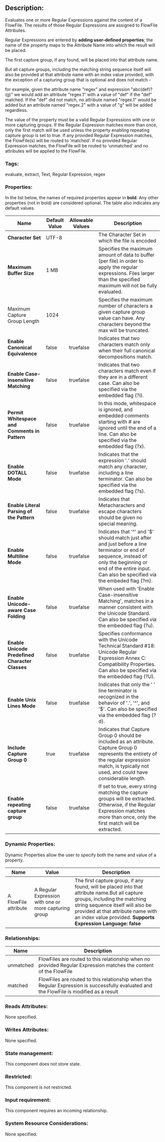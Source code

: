 ## Description:

Evaluates one or more Regular Expressions against the content of a FlowFile. The results of those Regular Expressions are assigned to FlowFile Attributes. 

Regular Expressions are entered by **adding user-defined properties**; the name of the property maps to the Attribute Name into which the result will be placed. 

The first capture group, if any found, will be placed into that attribute name.

But all capture groups, including the matching string sequence itself will also be provided at that attribute name with an index value provided, with the exception of a capturing group that is optional and does not match - 

for example, given the attribute name "regex" and expression "abc(def)?(g)" we would add an attribute "regex.1" with a value of "def" if the "def" matched. If the "def" did not match, no attribute named "regex.1" would be added but an attribute named "regex.2" with a value of "g" will be added regardless.

The value of the property must be a valid Regular Expressions with one or more capturing groups. If the Regular Expression matches more than once, only the first match will be used unless the property enabling repeating capture group is set to true. If any provided Regular Expression matches, the FlowFile(s) will be routed to 'matched'. If no provided Regular Expression matches, the FlowFile will be routed to 'unmatched' and no attributes will be applied to the FlowFile.

### Tags:

evaluate, extract, Text, Regular Expression, regex

### Properties:

In the list below, the names of required properties appear in **bold**. Any other properties (not in bold) are considered optional. The table also indicates any default values.

| Name                                            | Default Value | Allowable Values | Description                                                  |
| ----------------------------------------------- | ------------- | ---------------- | ------------------------------------------------------------ |
| **Character Set**                               | UTF-8         |                  | The Character Set in which the file is encoded               |
| **Maximum Buffer Size**                         | 1 MB          |                  | Specifies the maximum amount of data to buffer (per file) in order to apply the regular expressions. Files larger than the specified maximum will not be fully evaluated. |
| Maximum Capture Group Length                    | 1024          |                  | Specifies the maximum number of characters a given capture group value can have. Any characters beyond the max will be truncated. |
| **Enable Canonical Equivalence**                | false         | truefalse        | Indicates that two characters match only when their full canonical decompositions match. |
| **Enable Case-insensitive Matching**            | false         | truefalse        | Indicates that two characters match even if they are in a different case. Can also be specified via the embedded flag (?i). |
| **Permit Whitespace and Comments in Pattern**   | false         | truefalse        | In this mode, whitespace is ignored, and embedded comments starting with # are ignored until the end of a line. Can also be specified via the embedded flag (?x). |
| **Enable DOTALL Mode**                          | false         | truefalse        | Indicates that the expression '.' should match any character, including a line terminator. Can also be specified via the embedded flag (?s). |
| **Enable Literal Parsing of the Pattern**       | false         | truefalse        | Indicates that Metacharacters and escape characters should be given no special meaning. |
| **Enable Multiline Mode**                       | false         | truefalse        | Indicates that '^' and '$' should match just after and just before a line terminator or end of sequence, instead of only the beginning or end of the entire input. Can also be specified via the embeded flag (?m). |
| **Enable Unicode-aware Case Folding**           | false         | truefalse        | When used with 'Enable Case-insensitive Matching', matches in a manner consistent with the Unicode Standard. Can also be specified via the embedded flag (?u). |
| **Enable Unicode Predefined Character Classes** | false         | truefalse        | Specifies conformance with the Unicode Technical Standard #18: Unicode Regular Expression Annex C: Compatibility Properties. Can also be specified via the embedded flag (?U). |
| **Enable Unix Lines Mode**                      | false         | truefalse        | Indicates that only the ' ' line terminator is recognized in the behavior of '.', '^', and '$'. Can also be specified via the embedded flag (?d). |
| **Include Capture Group 0**                     | true          | truefalse        | Indicates that Capture Group 0 should be included as an attribute. Capture Group 0 represents the entirety of the regular expression match, is typically not used, and could have considerable length. |
| **Enable repeating capture group**              | false         | truefalse        | If set to true, every string matching the capture groups will be extracted. Otherwise, if the Regular Expression matches more than once, only the first match will be extracted. |

### Dynamic Properties:

Dynamic Properties allow the user to specify both the name and value of a property.

| Name                 | Value                                                 | Description                                                  |
| -------------------- | ----------------------------------------------------- | ------------------------------------------------------------ |
| A FlowFile attribute | A Regular Expression with one or more capturing group | The first capture group, if any found, will be placed into that attribute name.But all capture groups, including the matching string sequence itself will also be provided at that attribute name with an index value provided. **Supports Expression Language: false** |



### Relationships:

| Name      | Description                                                  |
| --------- | ------------------------------------------------------------ |
| unmatched | FlowFiles are routed to this relationship when no provided Regular Expression matches the content of the FlowFile |
| matched   | FlowFiles are routed to this relationship when the Regular Expression is successfully evaluated and the FlowFile is modified as a result |

### Reads Attributes:

None specified.

### Writes Attributes:

None specified.

### State management:

This component does not store state.

### Restricted:

This component is not restricted.

### Input requirement:

This component requires an incoming relationship.

### System Resource Considerations:

None specified.